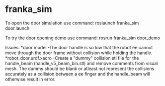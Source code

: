 # franka_sim

To open the door simulation use command:
    roslaunch franka_sim door.launch

To try the door opening demo use command:
    rosrun franka_sim door_demo


Issues:
    *door model
        -The door handle is so low that the robot ee cannot move through the door frame without collision while holding the handle.
    *robot_door.urdf.xacro
        -Create a "dummy" collision stl file for the handle_beam (handle_v5_beam_bin.stl) and remove comments from visual mesh. The dummy should be blank or atleast not represent the collisions accurately as a collision between a ee finger and the handle_beam will otherwise result in error.
